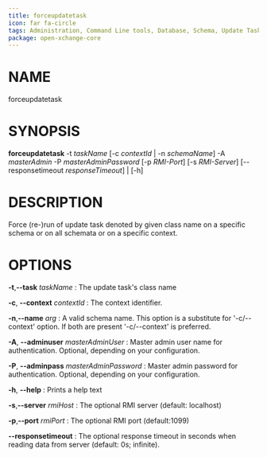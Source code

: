 ```yaml
---
title: forceupdatetask
icon: far fa-circle
tags: Administration, Command Line tools, Database, Schema, Update Task
package: open-xchange-core
---
```


# NAME

forceupdatetask

# SYNOPSIS

**forceupdatetask** -t *taskName* [-c *contextId* | -n *schemaName*] -A *masterAdmin* -P *masterAdminPassword* [-p
                       *RMI-Port*] [-s *RMI-Server*] [--responsetimeout *responseTimeout*] | [-h]

# DESCRIPTION

Force (re-)run of update task denoted by given class name on a specific schema or on all schemata or on a specific context.

# OPTIONS

**-t**,**--task** *taskName* 
: The update task's class name

**-c**, **--context** *contextId*
: The context identifier.

**-n**,**--name** *arg*
: A valid schema name. This option is a substitute for '-c/--context' option. If both are present '-c/--context' is preferred.

**-A**, **--adminuser** *masterAdminUser*
: Master admin user name for authentication. Optional, depending on your configuration.

**-P**, **--adminpass** *masterAdminPassword*
: Master admin password for authentication. Optional, depending on your configuration.

**-h**, **--help**
: Prints a help text

**-s**,**--server** *rmiHost*
: The optional RMI server (default: localhost)

**-p**,**--port** *rmiPort*
: The optional RMI port (default:1099)

**--responsetimeout**
: The optional response timeout in seconds when reading data from server (default: 0s; infinite).

